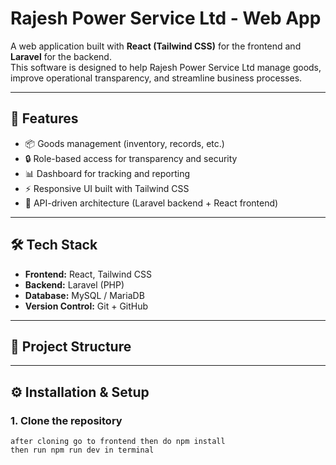 # Rajesh Power Service Ltd - Web App

A web application built with **React (Tailwind CSS)** for the frontend and **Laravel** for the backend.  
This software is designed to help Rajesh Power Service Ltd manage goods, improve operational transparency, and streamline business processes.

---

## 🚀 Features
- 📦 Goods management (inventory, records, etc.)
- 🔒 Role-based access for transparency and security
- 📊 Dashboard for tracking and reporting
- ⚡ Responsive UI built with Tailwind CSS
- 🔗 API-driven architecture (Laravel backend + React frontend)

---

## 🛠️ Tech Stack
- **Frontend:** React, Tailwind CSS  
- **Backend:** Laravel (PHP)  
- **Database:** MySQL / MariaDB  
- **Version Control:** Git + GitHub  

---

## 📂 Project Structure

---

## ⚙️ Installation & Setup

### 1. Clone the repository
```
after cloning go to frontend then do npm install
then run npm run dev in terminal

